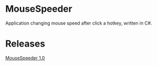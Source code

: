 # MouseSpeeder
Application changing mouse speed after click a hotkey, written in C#.

# Releases
[MouseSpeeder 1.0](../../releases)
